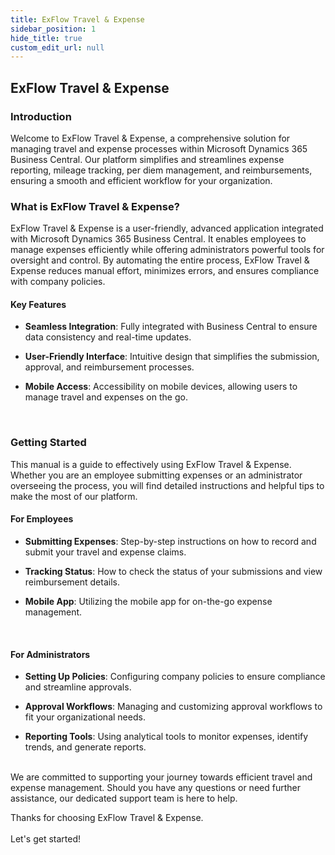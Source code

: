 ```yaml
---
title: ExFlow Travel & Expense
sidebar_position: 1
hide_title: true
custom_edit_url: null
---
```


## ExFlow Travel & Expense

### Introduction 

Welcome to ExFlow Travel & Expense, a comprehensive solution for managing travel and expense processes within Microsoft Dynamics 365 Business Central. Our platform simplifies and streamlines expense reporting, mileage tracking, per diem management, and reimbursements, ensuring a smooth and efficient workflow for your organization.

### What is ExFlow Travel & Expense?

ExFlow Travel & Expense is a user-friendly, advanced application integrated with Microsoft Dynamics 365 Business Central. It enables employees to manage expenses efficiently while offering administrators powerful tools for oversight and control. By automating the entire process, ExFlow Travel & Expense reduces manual effort, minimizes errors, and ensures compliance with company policies. <br/>

#### Key Features

-   **Seamless Integration**: Fully integrated with Business Central to ensure data consistency and real-time updates.

-   **User-Friendly Interface**: Intuitive design that simplifies the submission, approval, and reimbursement processes.

-   **Mobile Access**: Accessibility on mobile devices, allowing users to manage travel and expenses on the go.
<br/>

### Getting Started

This manual is a guide to effectively using ExFlow Travel & Expense. Whether you are an employee submitting expenses or an administrator overseeing the process, you will find detailed instructions and helpful tips to make the most of our platform.
<br/>

#### For Employees

-   **Submitting Expenses**: Step-by-step instructions on how to record and submit your travel and expense claims.

-   **Tracking Status**: How to check the status of your submissions and view reimbursement details.

-   **Mobile App**: Utilizing the mobile app for on-the-go expense management.
<br/>

#### For Administrators

-   **Setting Up Policies**: Configuring company policies to ensure compliance and streamline approvals.

-   **Approval Workflows**: Managing and customizing approval workflows to fit your organizational needs.

-   **Reporting Tools**: Using analytical tools to monitor expenses, identify trends, and generate reports. <br/>

<br/>
We are committed to supporting your journey towards efficient travel and expense management. Should you have any questions or need further assistance, our dedicated support team is here to help.
<br/>

Thanks for choosing ExFlow Travel & Expense. <br/> <br/> Let's get started!
